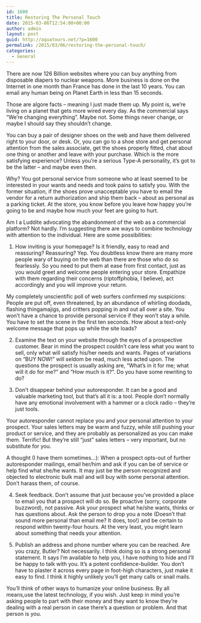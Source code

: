 ```yaml
---
id: 1600
title: Restoring The Personal Touch
date: 2015-03-06T12:54:00+00:00
author: admin
layout: post
guid: http://aquatours.net/?p=1600
permalink: /2015/03/06/restoring-the-personal-touch/
categories:
  - General
---
```

There are now 126 Billion websites where you can buy anything from disposable diapers to nuclear weapons. More business is done on the Internet in one month than France has done in the last 10 years. You can email any human being on Planet Earth in less than 15 seconds.

Those are algore facts &#8211; meaning I just made them up. My point is, we&#8217;re living on a planet that gets more wired every day. As the commercial says &#8220;We&#8217;re changing everything&#8221;. Maybe not. Some things never change, or maybe I should say they shouldn&#8217;t change.

You can buy a pair of designer shoes on the web and have them delivered right to your door, or desk. Or, you can go to a shoe store and get personal attention from the sales associate, get the shoes properly fitted, chat about one thing or another and leave with your purchase. Which is the more satisfying experience? Unless you&#8217;re a serious Type-A personality, it&#8217;s got to be the latter &#8211; and maybe even then.

Why? You got personal service from someone who at least seemed to be interested in your wants and needs and took pains to satisfy you. With the former situation, if the shoes prove unacceptable you have to email the vendor for a return authorization and ship them back &#8211; about as personal as a parking ticket. At the store, you know before you leave how happy you&#8217;re going to be and maybe how much your feet are going to hurt.

Am I a Luddite advocating the abandonment of the web as a commercial platform? Not hardly. I&#8217;m suggesting there are ways to combine technology with attention to the individual. Here are some possibilities:

1. How inviting is your homepage? Is it friendly, easy to read and reassuring? Reassuring? Yep. You doubtless know there are many more people wary of buying on the web than there are those who do so fearlessly. So you need to put them at ease from first contact, just as you would greet and welcome people entering your store. Empathize with them regarding their concerns (riptoffphobia, I believe), act accordingly and you will improve your return.

My completely unscientific poll of web surfers confirmed my suspicions: People are put off, even threatened, by an abundance of whirling doodads, flashing thingamajigs, and critters popping in and out all over a site. You won&#8217;t have a chance to provide personal service if they won&#8217;t stay a while. You have to set the scene in the first ten seconds. How about a text-only welcome message that pops up while the site loads?

2. Examine the text on your website through the eyes of a prospective customer. Bear in mind the prospect couldn&#8217;t care less what you want to sell, only what will satisfy his/her needs and wants. Pages of variations on &#8220;BUY NOW!&#8221; will seldom be read, much less acted upon. The questions the prospect is usually asking are, &#8220;What&#8217;s in it for me; what will it do for me?&#8221; and &#8220;How much is it?&#8221;. Do you have some rewriting to do?

3. Don&#8217;t disappear behind your autoresponder. It can be a good and valuable marketing tool, but that&#8217;s all it is: a tool. People don&#8217;t normally have any emotional involvement with a hammer or a clock radio &#8211; they&#8217;re just tools.

Your autoresponder cannot replace you and your personal attention to your prospect. Your sales letters may be warm and fuzzy, while still pushing your product or service, and they are probably as personalized as you can make them. Terrific! But they&#8217;re still &#8220;just&#8221; sales letters &#8211; very important, but no substitute for you.

A thought (I have them sometimes&#8230;): When a prospect opts-out of further autoresponder mailings, email her/him and ask if you can be of service or help find what she/he wants. It may just be the person recognized and objected to electronic bulk mail and will buy with some personal attention. Don&#8217;t harass them, of course.

4. Seek feedback. Don&#8217;t assume that just because you&#8217;ve provided a place to email you that a prospect will do so. Be proactive (sorry, corporate buzzword), not passive. Ask your prospect what he/she wants, thinks or has questions about. Ask the person to drop you a note (Doesn&#8217;t that sound more personal than email me? It does, too!) and be certain to respond within twenty-four hours. At the very least, you might learn about something that needs your attention.

5. Publish an address and phone number where you can be reached. Are you crazy, Butler? Not necessarily. I think doing so is a strong personal statement. It says I&#8217;m available to help you, I have nothing to hide and I&#8217;ll be happy to talk with you. It&#8217;s a potent confidence-builder. You don&#8217;t have to plaster it across every page in foot-high characters, just make it easy to find. I think it highly unlikely you&#8217;ll get many calls or snail mails. 

You&#8217;ll think of other ways to humanize your online business. By all means,use the latest technology, if you wish. Just keep in mind you&#8217;re asking people to part with their money and they want to know they&#8217;re dealing with a real person in case there&#8217;s a question or problem. And that person is you.